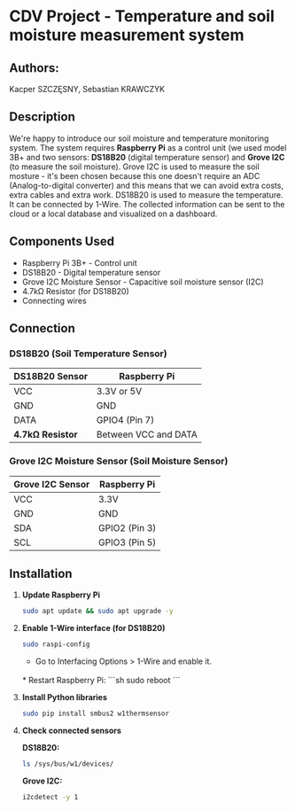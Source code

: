 # CDV Project - Temperature and soil moisture measurement system
## Authors: 
Kacper SZCZĘSNY, 
Sebastian KRAWCZYK
<br/>

## Description

We're happy to introduce our soil moisture and temperature monitoring system. The system requires **Raspberry Pi** as a control unit (we used model 3B+ and two sensors: **DS18B20** (digital temperature sensor) and **Grove I2C** (to measure the soil moisture). Grove I2C is used to measure the soil mosture - it's been chosen because this one doesn't require an ADC (Analog-to-digital converter) and this means that we can avoid extra costs, extra cables and extra work. DS18B20 is used to measure the temperature. It can be connected by 1-Wire. The collected information can be sent to the cloud or a local database and visualized on a dashboard.

## Components Used

* Raspberry Pi 3B+ - Control unit
* DS18B20 - Digital temperature sensor
* Grove I2C Moisture Sensor - Capacitive soil moisture sensor (I2C)
* 4.7kΩ Resistor (for DS18B20)
* Connecting wires


## Connection


### DS18B20 (Soil Temperature Sensor)

| DS18B20 Sensor  | Raspberry Pi |
|-----------------|--------------|
| VCC             | 3.3V or 5V   |
| GND             | GND          |
| DATA            | GPIO4 (Pin 7)|
| **4.7kΩ Resistor** | Between VCC and DATA |

### Grove I2C Moisture Sensor (Soil Moisture Sensor)

| Grove I2C Sensor | Raspberry Pi |
|------------------|--------------|
| VCC              | 3.3V         |
| GND              | GND          |
| SDA              | GPIO2 (Pin 3)|
| SCL              | GPIO3 (Pin 5)|


## Installation

1. **Update Raspberry Pi**
   ```sh
   sudo apt update && sudo apt upgrade -y
   ```

2. **Enable 1-Wire interface (for DS18B20)**
   ```sh
   sudo raspi-config
   ```
   * Go to Interfacing Options > 1-Wire and enable it.
   <br/>
   * Restart Raspberry Pi:
   ```sh
   sudo reboot
   ```
3. **Install Python libraries**
    ```sh
   sudo pip install smbus2 w1thermsensor
    ```

4. **Check connected sensors**

    **DS18B20:**
      ```sh
      ls /sys/bus/w1/devices/
      ```
      **Grove I2C:**
      ```sh
      i2cdetect -y 1
      ```
